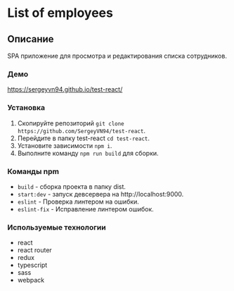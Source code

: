 # List of employees

## Описание
SPA приложение для просмотра и редактирования списка сотрудников.

### Демо
https://sergeyvn94.github.io/test-react/ 

### Установка
1) Скопируйте репозиторий `git clone https://github.com/SergeyVN94/test-react`.
2) Перейдите в папку test-react `cd test-react`.
3) Установите зависимости `npm i`.
4) Выполните команду `npm run build` для сборки.

### Команды npm
* `build` - сборка проекта в папку dist.
* `start:dev` - запуск девсервера на http://localhost:9000.
* `eslint` - Проверка линтером на ошибки.
* `eslint-fix` - Исправление линтером ошибок.

### Используемые технологии
* react
* react router
* redux
* typescript
* sass
* webpack
